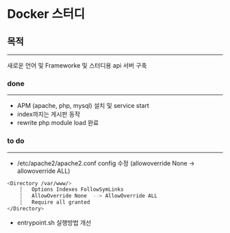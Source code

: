 # Docker 스터디


## 목적
---
새로운 언어 및 Frameworke 및 스터디용 api 서버 구축


### done
---
- APM (apache, php, mysql) 설치 및 service start
- index까지는 게시판 동작
- rewrite php module load 완료

### to do
---
- /etc/apache2/apache2.conf config 수정 (allowoverride None -> allowoverride ALL)
```bash
<Directory /var/www/>
    ┆   Options Indexes FollowSymLinks
    ┆   AllowOverride None  --> AllowOverride ALL
    ┆   Require all granted
</Directory>
```
- entrypoint.sh 실행방법 개선
